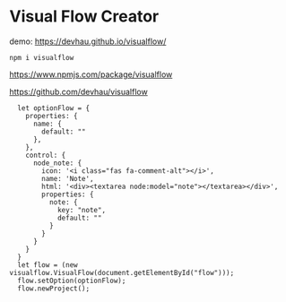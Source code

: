 # Visual Flow Creator

demo: https://devhau.github.io/visualflow/

```
npm i visualflow
```

https://www.npmjs.com/package/visualflow

https://github.com/devhau/visualflow

```
  let optionFlow = {
    properties: {
      name: {
        default: ""
      },
    },
    control: {
      node_note: {
        icon: '<i class="fas fa-comment-alt"></i>',
        name: 'Note',
        html: '<div><textarea node:model="note"></textarea></div>',
        properties: {
          note: {
            key: "note",
            default: ""
          }
        }
      }
    }
  }
  let flow = (new visualflow.VisualFlow(document.getElementById("flow")));
  flow.setOption(optionFlow);
  flow.newProject();
```
